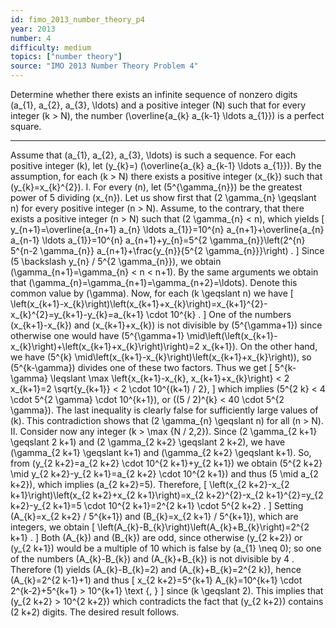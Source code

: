 ```yaml
---
id: fimo_2013_number_theory_p4
year: 2013
number: 4
difficulty: medium
topics: ["number theory"]
source: "IMO 2013 Number Theory Problem 4"
---
```


Determine whether there exists an infinite sequence of nonzero digits \(a_{1}, a_{2}, a_{3}, \ldots\) and a positive integer \(N\) such that for every integer \(k > N\), the number \(\overline{a_{k} a_{k-1} \ldots a_{1}}\) is a perfect square.


---
Assume that \(a_{1}, a_{2}, a_{3}, \ldots\) is such a sequence. For each positive integer \(k\), let \(y_{k}=\) \(\overline{a_{k} a_{k-1} \ldots a_{1}}\). By the assumption, for each \(k > N\) there exists a positive integer \(x_{k}\) such that \(y_{k}=x_{k}^{2}\).
I. For every \(n\), let \(5^{\gamma_{n}}\) be the greatest power of 5 dividing \(x_{n}\). Let us show first that \(2 \gamma_{n} \geqslant n\) for every positive integer \(n > N\).
Assume, to the contrary, that there exists a positive integer \(n > N\) such that \(2 \gamma_{n} < n\), which yields
\[
y_{n+1}=\overline{a_{n+1} a_{n} \ldots a_{1}}=10^{n} a_{n+1}+\overline{a_{n} a_{n-1} \ldots a_{1}}=10^{n} a_{n+1}+y_{n}=5^{2 \gamma_{n}}\left(2^{n} 5^{n-2 \gamma_{n}} a_{n+1}+\frac{y_{n}}{5^{2 \gamma_{n}}}\right) .
\]
Since \(5 \backslash y_{n} / 5^{2 \gamma_{n}}\), we obtain \(\gamma_{n+1}=\gamma_{n} < n < n+1\). By the same arguments we obtain that \(\gamma_{n}=\gamma_{n+1}=\gamma_{n+2}=\ldots\). Denote this common value by \(\gamma\).
Now, for each \(k \geqslant n\) we have
\[
\left(x_{k+1}-x_{k}\right)\left(x_{k+1}+x_{k}\right)=x_{k+1}^{2}-x_{k}^{2}=y_{k+1}-y_{k}=a_{k+1} \cdot 10^{k} .
\]
One of the numbers \(x_{k+1}-x_{k}\) and \(x_{k+1}+x_{k}\) is not divisible by \(5^{\gamma+1}\) since otherwise one would have \(5^{\gamma+1} \mid\left(\left(x_{k+1}-x_{k}\right)+\left(x_{k+1}+x_{k}\right)\right)=2 x_{k+1}\). On the other hand, we have \(5^{k} \mid\left(x_{k+1}-x_{k}\right)\left(x_{k+1}+x_{k}\right)\), so \(5^{k-\gamma}\) divides one of these two factors. Thus we get
\[
5^{k-\gamma} \leqslant \max \left\{x_{k+1}-x_{k}, x_{k+1}+x_{k}\right\} < 2 x_{k+1}=2 \sqrt{y_{k+1}} < 2 \cdot 10^{(k+1) / 2},
\]
which implies \(5^{2 k} < 4 \cdot 5^{2 \gamma} \cdot 10^{k+1}\), or \((5 / 2)^{k} < 40 \cdot 5^{2 \gamma}\). The last inequality is clearly false for sufficiently large values of \(k\). This contradiction shows that \(2 \gamma_{n} \geqslant n\) for all \(n > N\).
II. Consider now any integer \(k > \max \{N / 2,2\}\). Since \(2 \gamma_{2 k+1} \geqslant 2 k+1\) and \(2 \gamma_{2 k+2} \geqslant 2 k+2\), we have \(\gamma_{2 k+1} \geqslant k+1\) and \(\gamma_{2 k+2} \geqslant k+1\). So, from \(y_{2 k+2}=a_{2 k+2} \cdot 10^{2 k+1}+y_{2 k+1}\) we obtain \(5^{2 k+2} \mid y_{2 k+2}-y_{2 k+1}=a_{2 k+2} \cdot 10^{2 k+1}\) and thus \(5 \mid a_{2 k+2}\), which implies \(a_{2 k+2}=5\). Therefore,
\[
\left(x_{2 k+2}-x_{2 k+1}\right)\left(x_{2 k+2}+x_{2 k+1}\right)=x_{2 k+2}^{2}-x_{2 k+1}^{2}=y_{2 k+2}-y_{2 k+1}=5 \cdot 10^{2 k+1}=2^{2 k+1} \cdot 5^{2 k+2} .
\]
Setting \(A_{k}=x_{2 k+2} / 5^{k+1}\) and \(B_{k}=x_{2 k+1} / 5^{k+1}\), which are integers, we obtain
\[
\left(A_{k}-B_{k}\right)\left(A_{k}+B_{k}\right)=2^{2 k+1} .
\]
Both \(A_{k}\) and \(B_{k}\) are odd, since otherwise \(y_{2 k+2}\) or \(y_{2 k+1}\) would be a multiple of 10 which is false by \(a_{1} \neq 0\); so one of the numbers \(A_{k}-B_{k}\) and \(A_{k}+B_{k}\) is not divisible by 4 . Therefore (1) yields \(A_{k}-B_{k}=2\) and \(A_{k}+B_{k}=2^{2 k}\), hence \(A_{k}=2^{2 k-1}+1\) and thus
\[
x_{2 k+2}=5^{k+1} A_{k}=10^{k+1} \cdot 2^{k-2}+5^{k+1} > 10^{k+1} \text {, }
\]
since \(k \geqslant 2\). This implies that \(y_{2 k+2} > 10^{2 k+2}\) which contradicts the fact that \(y_{2 k+2}\) contains \(2 k+2\) digits. The desired result follows.
